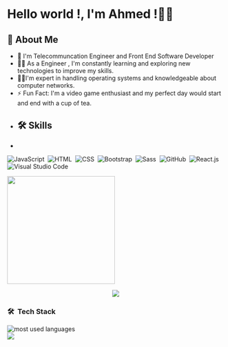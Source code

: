 
# Hello world !, I'm Ahmed !👋🏼
## 🚀 About Me
- 🏢 I'm Telecommuncation Engineer and Front End Software Developer 
- 👨‍💻 As a Engineer , I'm constantly learning and exploring new technologies to improve my skills.
- 👨‍💻I'm expert in handling operating systems and knowledgeable about computer networks.
- ⚡ Fun Fact: I'm a video game enthusiast and my perfect day would start and end with a cup of tea.
- ## 🛠 Skills
- 
![JavaScript](https://img.shields.io/badge/-JavaScript-05122A?style=flat&logo=javascript)&nbsp;
![HTML](https://img.shields.io/badge/-HTML-05122A?style=flat&logo=HTML5)&nbsp;
![CSS](https://img.shields.io/badge/-CSS-05122A?style=flat&logo=CSS3&logoColor=1572B6)&nbsp;
![Bootstrap](https://img.shields.io/badge/-Bootstrap-563D7C?style=flat&logo=Bootstrap&logoColor=white)&nbsp;
![Sass](https://img.shields.io/badge/-Sass-05122A?style=flat&logo=sass)&nbsp;
![GitHub](https://img.shields.io/badge/-GitHub-05122A?style=flat&logo=github)&nbsp;
![React.js](https://img.shields.io/badge/-React-05122A?style=flat&logo=react)
![Visual Studio Code](https://img.shields.io/badge/-Visual%20Studio%20Code-05122A?style=flat&logo=visual-studio-code&logoColor=007ACC)&nbsp;

<img width="250" align="center" src="https://c.tenor.com/_DOBjnGspYAAAAAM/code-coding.gif">

<!-- Typing SVG by DenverCoder1 - https://github.com/DenverCoder1/readme-typing-svg -->
<p align="center">
  <a href="https://github.com/DenverCoder1/readme-typing-svg"><img src="https://readme-typing-svg.herokuapp.com/?lines=Full-stack%20web%20developer;Always%20learning%20new%20things&font=Fira%20Code&center=true&width=440&height=45&color=f75c7e&vCenter=true&size=22"></a>
</p> 

### 🛠 &nbsp;Tech Stack

<img align="left" src="https://github-readme-stats.vercel.app/api/top-langs?username=Ahmed-Abbdalla&show_icons=true&locale=en&layout=compact&theme=radical" alt="most used languages" />
<br>
<a href="https://komarev.com/ghpvc/?username=Ahmed-Abbdalla&style=for-the-badge">
    <img src="https://komarev.com/ghpvc/?username=Ahmed-Abbdallagham&style=for-the-badge">
</a>
